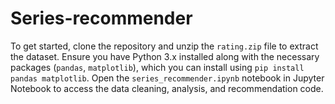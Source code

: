# Series-recommender
To get started, clone the repository and unzip the `rating.zip` file to extract the dataset. Ensure you have Python 3.x installed along with the necessary packages (`pandas`, `matplotlib`), which you can install using `pip install pandas matplotlib`. Open the `series_recommender.ipynb` notebook in Jupyter Notebook to access the data cleaning, analysis, and recommendation code.
